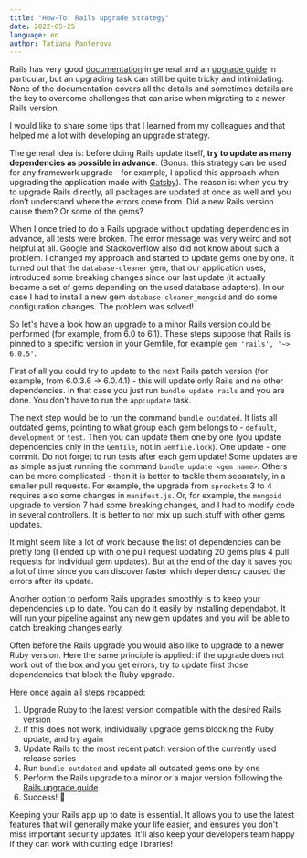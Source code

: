 ```yaml
---
title: "How-To: Rails upgrade strategy"
date: 2022-05-25
language: en
author: Tatiana Panferova
---
```

Rails has very good [documentation](https://guides.rubyonrails.org/index.html) in general and an [upgrade guide](https://guides.rubyonrails.org/upgrading_ruby_on_rails.html) in particular, but an upgrading task can still be quite tricky and intimidating. None of the documentation covers all the details and sometimes details are the key to overcome challenges that can arise when migrating to a newer Rails version.

I would like to share some tips that I learned from my colleagues and that helped me a lot with developing an upgrade strategy.

The general idea is: before doing Rails update itself, **try to update as many dependencies as possible in advance**. (Bonus: this strategy can be used for any framework upgrade - for example, I applied this approach when upgrading the application made with [Gatsby](https://www.gatsbyjs.com/)). The reason is: when you try to upgrade Rails directly, all packages are updated at once as well and you don’t understand where the errors come from. Did a new Rails version cause them? Or some of the gems?

When I once tried to do a Rails upgrade without updating dependencies in advance, all tests were broken. The error message was very weird and not helpful at all. Google and Stackoverflow also did not know about such a problem. I changed my approach and started to update gems one by one. It turned out that the `database-cleaner` gem, that our application uses, introduced some breaking changes since our last update (it actually became a set of gems depending on the used database adapters). In our case I had to install a new gem `database-cleaner_mongoid` and do some configuration changes. The problem was solved!

So let's have a look how an upgrade to a minor Rails version could be performed (for example, from 6.0 to 6.1). These steps suppose that Rails is pinned to a specific version in your Gemfile, for example `gem 'rails', '~> 6.0.5'`.

First of all you could try to update to the next Rails patch version (for example, from 6.0.3.6 -> 6.0.4.1) - this will update only Rails and no other dependencies. In that case you just run `bundle update rails` and you are done. You don’t have to run the `app:update` task.

The next step would be to run the command `bundle outdated`. It lists all outdated gems, pointing to what group each gem belongs to - `default`, `development` or `test`. Then you can update them one by one (you update dependencies only in the `Gemfile`, not in `Gemfile.lock`). One update - one commit. Do not forget to run tests after each gem update! Some updates are as simple as just running the command `bundle update <gem name>`. Others can be more complicated - then it is better to tackle them separately, in a smaller pull requests. For example, the upgrade from `sprockets` 3 to 4 requires also some changes in `manifest.js`. Or, for example, the `mongoid` upgrade to version 7 had some breaking changes, and I had to modify code in several controllers. It is better to not mix up such stuff with other gems updates.

It might seem like a lot of work because the list of dependencies can be pretty long (I ended up with one pull request updating 20 gems plus 4 pull requests for individual gem updates). But at the end of the day it saves you a lot of time since you can discover faster which dependency caused the errors after its update.

Another option to perform Rails upgrades smoothly is to keep your dependencies up to date. You can do it easily by installing [dependabot](https://docs.github.com/en/code-security/dependabot). It will run your pipeline against any new gem updates and you will be able to catch breaking changes early.

Often before the Rails upgrade you would also like to upgrade to a newer Ruby version. Here the same principle is applied: if the upgrade does not work out of the box and you get errors, try to update first those dependencies that block the Ruby upgrade.

Here once again all steps recapped:

1. Upgrade Ruby to the latest version compatible with the desired Rails version
2. If this does not work, individually upgrade gems blocking the Ruby update, and try again
3. Update Rails to the most recent patch version of the currently used release series
4. Run `bundle outdated` and update all outdated gems one by one
5. Perform the Rails upgrade to a minor or a major version following the [Rails upgrade guide](https://guides.rubyonrails.org/upgrading_ruby_on_rails.html)
6. Success! 🎉

Keeping your Rails app up to date is essential. It allows you to use the latest features that will generally make your life easier, and ensures you don't miss important security updates. It'll also keep your developers team happy if they can work with cutting edge libraries!
